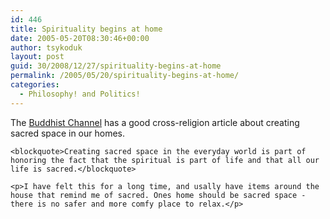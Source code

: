 ```yaml
---
id: 446
title: Spirituality begins at home
date: 2005-05-20T08:30:46+00:00
author: tsykoduk
layout: post
guid: 30/2008/12/27/spirituality-begins-at-home
permalink: /2005/05/20/spirituality-begins-at-home/
categories:
  - Philosophy! and Politics!
---
```

<p>The <a href="http://www.buddhistchannel.tv/index.php?id=7,1194,0,0,1,0">Buddhist Channel</a> has a good cross-religion article about creating sacred space in our homes.</p>


	<blockquote>Creating sacred space in the everyday world is part of honoring the fact that the spiritual is part of life and that all our life is sacred.</blockquote>

	<p>I have felt this for a long time, and usally have items around the house that remind me of sacred. Ones home should be sacred space - there is no safer and more comfy place to relax.</p>